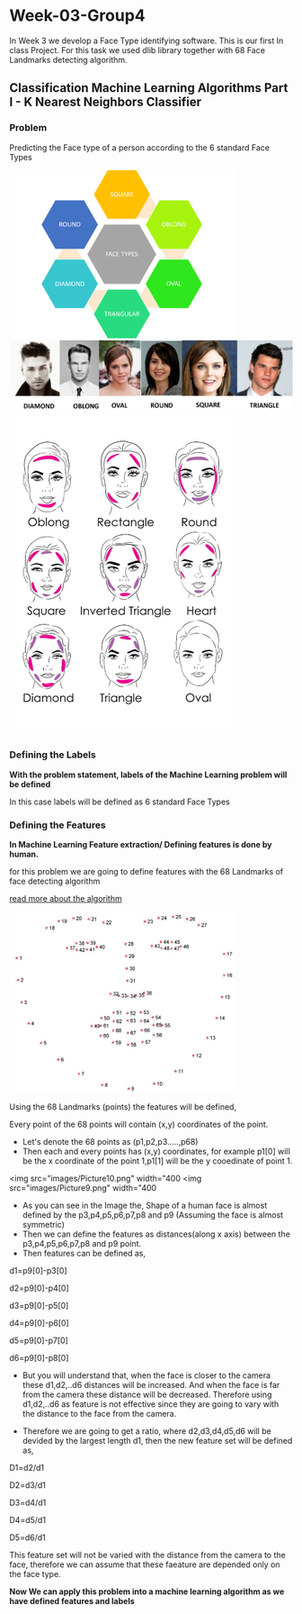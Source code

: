 # Week-03-Group4
In Week 3 we develop a Face Type identifying software. This is our first In class Project. For this task we used dlib library together with 68 Face Landmarks detecting algorithm.

## Classification Machine Learning Algorithms Part I - K Nearest Neighbors Classifier

### Problem

Predicting the Face type of a person according to the 6 standard Face Types

<img src="images/Picture7.png" width="400">
<img src="images/Picture8.png" width="600">
<img src="images/Picture10.png" width="400">


### Defining the Labels

**With the problem statement, labels of the Machine Learning problem will be defined**

In this case labels will be defined as 6 standard Face Types

### Defining the Features

**In Machine Learning Feature extraction/ Defining features is done by human.**

for this problem we are going to define features with the 68 Landmarks of face detecting algorithm 

[read more about the algorithm](https://www.pyimagesearch.com/2017/04/03/facial-landmarks-dlib-opencv-python/)

<img src="images/Picture9.png" width="400">

Using the 68 Landmarks (points) the features will be defined,

Every point of the 68 points will contain (x,y) coordinates of the point.

- Let's denote the 68 points as (p1,p2,p3.....,p68)
- Then each and every points has (x,y) coordinates, for example p1[0] will be the x coordinate of the point 1,p1[1] will be the y cooedinate of point 1.

<img src="images/Picture10.png" width="400
<img src="images/Picture9.png" width="400

- As you can see in the Image the, Shape of a human face is almost defined by the p3,p4,p5,p6,p7,p8 and p9 (Assuming the face is almost symmetric)
- Then we can define the features as distances(along x axis) between the p3,p4,p5,p6,p7,p8 and p9 point.
- Then features can be defined as,

d1=p9[0]-p3[0]

d2=p9[0]-p4[0]

d3=p9[0]-p5[0]

d4=p9[0]-p6[0]

d5=p9[0]-p7[0]

d6=p9[0]-p8[0]

- But you will understand that, when the face is closer to the camera these d1,d2,..d6 distances will be increased. And when the face is far from the camera these distance will be decreased. Therefore using d1,d2,..d6 as feature is not effective since they are going to vary with the distance to the face from the camera.

- Therefore we are going to get a ratio, where d2,d3,d4,d5,d6 will be devided by the largest length d1, then the new feature set will be defined as,


D1=d2/d1

D2=d3/d1

D3=d4/d1

D4=d5/d1

D5=d6/d1

This feature set will not be varied with the distance from the camera to the face, therefore we can assume that these faeature are depended only on the face type.

**Now We can apply this problem into a machine learning algorithm as we have defined features and labels**

